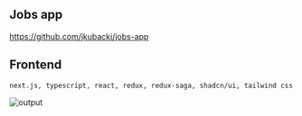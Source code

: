 ## Jobs app

https://github.com/jkubacki/jobs-app


## Frontend

`next.js, typescript, react, redux, redux-saga, shadcn/ui, tailwind css`

![output](https://github.com/jkubacki/jobs/assets/1104186/67827e74-db84-472d-aef1-efa86d02052d)
